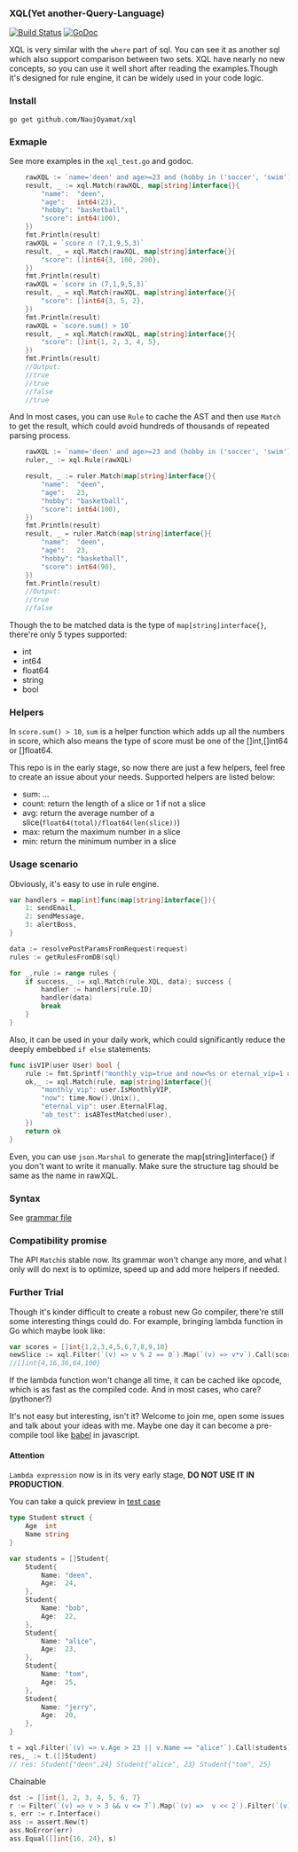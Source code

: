### XQL(Yet another-Query-Language)
[![Build Status](https://www.travis-ci.org/caibirdme/xql.svg?branch=master)](https://www.travis-ci.org/caibirdme/xql)
[![GoDoc](https://godoc.org/github.com/NaujOyamat/xql?status.svg)](https://godoc.org/github.com/NaujOyamat/xql)


XQL is very similar with the `where` part of sql. You can see it as another sql which also support comparison between two sets. XQL have nearly no new concepts, so you can use it well short after reading the examples.Though it's designed for rule engine, it can be widely used in your code logic.

### Install
`go get github.com/NaujOyamat/xql`

### Exmaple
See more examples in the `xql_test.go` and godoc.

``` go
	rawXQL := `name='deen' and age>=23 and (hobby in ('soccer', 'swim') or score>90))`
	result, _ := xql.Match(rawXQL, map[string]interface{}{
		"name":  "deen",
		"age":   int64(23),
		"hobby": "basketball",
		"score": int64(100),
	})
	fmt.Println(result)
	rawXQL = `score ∩ (7,1,9,5,3)`
	result, _ = xql.Match(rawXQL, map[string]interface{}{
		"score": []int64{3, 100, 200},
	})
	fmt.Println(result)
	rawXQL = `score in (7,1,9,5,3)`
	result, _ = xql.Match(rawXQL, map[string]interface{}{
		"score": []int64{3, 5, 2},
	})
	fmt.Println(result)
	rawXQL = `score.sum() > 10`
	result, _ = xql.Match(rawXQL, map[string]interface{}{
		"score": []int{1, 2, 3, 4, 5},
	})
	fmt.Println(result)
	//Output:
	//true
	//true
	//false
	//true
```

And In most cases, you can use `Rule` to cache the AST and then use `Match` to get the result, which could avoid hundreds of thousands of repeated parsing process.

```go
	rawXQL := `name='deen' and age>=23 and (hobby in ('soccer', 'swim') or score>90)`
	ruler,_ := xql.Rule(rawXQL)

	result, _ := ruler.Match(map[string]interface{}{
		"name":  "deen",
		"age":   23,
		"hobby": "basketball",
		"score": int64(100),
	})
	fmt.Println(result)
	result, _ = ruler.Match(map[string]interface{}{
		"name":  "deen",
		"age":   23,
		"hobby": "basketball",
		"score": int64(90),
	})
	fmt.Println(result)
	//Output:
	//true
	//false
```

Though the to be matched data is the type of `map[string]interface{}`, there're only 5 types supported:
* int
* int64
* float64
* string
* bool

### Helpers
In `score.sum() > 10`, `sum` is a helper function which adds up all the numbers in score, which also means the type of score must be one of the []int,[]int64 or []float64.

This repo is in the early stage, so now there are just a few helpers, feel free to create an issue about your needs. Supported helpers are listed below:
* sum: ...
* count: return the length of a slice or 1 if not a slice
* avg: return the average number of a slice(`float64(total)/float64(len(slice))`)
* max: return the maximum number in a slice
* min: return the minimum number in a slice

### Usage scenario
Obviously, it's easy to use in rule engine.
```go
var handlers = map[int]func(map[string]interface{}){
	1: sendEmail,
	2: sendMessage,
	3: alertBoss,
}

data := resolvePostParamsFromRequest(request)
rules := getRulesFromDB(sql)

for _,rule := range rules {
	if success,_ := xql.Match(rule.XQL, data); success {
		handler := handlers[rule.ID]
		handler(data)
		break
	}
}
```

Also, it can be used in your daily work, which could significantly reduce the deeply embebbed `if else` statements:
```go
func isVIP(user User) bool {
	rule := fmt.Sprintf("monthly_vip=true and now<%s or eternal_vip=1 or ab_test!=false", user.ExpireTime)
	ok,_ := xql.Match(rule, map[string]interface{}{
		"monthly_vip": user.IsMonthlyVIP,
		"now": time.Now().Unix(),
		"eternal_vip": user.EternalFlag,
		"ab_test": isABTestMatched(user),
	})
	return ok
}
```

Even, you can use `json.Marshal` to generate the map[string]interface{} if you don't want to write it manually. Make sure the structure tag should be same as the name in rawXQL.

### Syntax
See [grammar file](./internal/grammar/Xql.g4)

### Compatibility promise
The API `Match`is stable now. Its grammar won't change any more, and what I only will do next is to optimize, speed up and add more helpers if needed.


### Further Trial
Though it's kinder difficult to create a robust new Go compiler, there're still some interesting things could do. For example, bringing lambda function in Go which maybe look like:
```go
var scores = []int{1,2,3,4,5,6,7,8,9,10}
newSlice := xql.Filter(`(v) => v % 2 == 0`).Map(`(v) => v*v`).Call(scores).Interface()
//[]int{4,16,36,64,100}
```
If the lambda function won't change all time, it can be cached like opcode, which is as fast as the compiled code. And in most cases, who care?(pythoner?)

It's not easy but interesting, isn't it? Welcome to join me, open some issues and talk about your ideas with me. Maybe one day it can become a pre-compile tool like [babel](http://babeljs.io/) in javascript.  

#### Attention
`Lambda expression` now is in its very early stage, **DO NOT USE IT IN PRODUCTION**.

You can take a quick preview in [test case](/lambda/lambda_test.go)

```go
type Student struct {
	Age  int
	Name string
}

var students = []Student{
	Student{
		Name: "deen",
		Age:  24,
	},
	Student{
		Name: "bob",
		Age:  22,
	},
	Student{
		Name: "alice",
		Age:  23,
	},
	Student{
		Name: "tom",
		Age:  25,
	},
	Student{
		Name: "jerry",
		Age:  20,
	},
}

t = xql.Filter(`(v) => v.Age > 23 || v.Name == "alice"`).Call(students).Interface()
res,_ := t.([]Student)
// res: Student{"deen",24} Student{"alice", 23} Student{"tom", 25}
```

Chainable
```go
dst := []int{1, 2, 3, 4, 5, 6, 7}
r := Filter(`(v) => v > 3 && v <= 7`).Map(`(v) =>  v << 2`).Filter(`(v) => v % 8 == 0`).Call(dst)
s, err := r.Interface()
ass := assert.New(t)
ass.NoError(err)
ass.Equal([]int{16, 24}, s)
```
